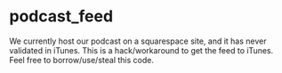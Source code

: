# podcast_feed
We currently host our podcast on a squarespace site, and it has never validated in iTunes. This is a hack/workaround to get the feed to iTunes. Feel free to borrow/use/steal this code.